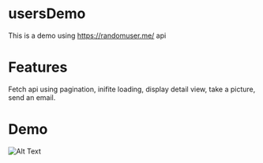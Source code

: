 # usersDemo
This is a demo using https://randomuser.me/ api

# Features
Fetch api using pagination, inifite loading, display detail view, take a picture, send an email.
# Demo
![Alt Text](https://github.com/gcandrade10/usersDemo/blob/main/usersDemo.gif)


